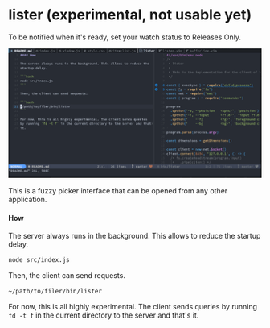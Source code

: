 
# lister (experimental, not usable yet)

To be notified when it's ready, set your watch status to Releases Only.

![lister](./static/lister.gif)

This is a fuzzy picker interface that can be opened from any other 
application.

#### How

The server always runs in the background. This allows to reduce the
startup delay.

```bash
node src/index.js
```

Then, the client can send requests.

```bash
~/path/to/filer/bin/lister
```

For now, this is all highly experimental. The client sends queries
by running `fd -t f` in the current directory to the server and that's
it.
